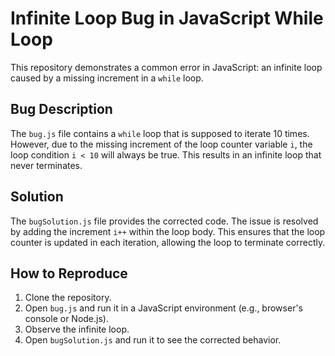 # Infinite Loop Bug in JavaScript While Loop

This repository demonstrates a common error in JavaScript: an infinite loop caused by a missing increment in a `while` loop. 

## Bug Description

The `bug.js` file contains a `while` loop that is supposed to iterate 10 times. However, due to the missing increment of the loop counter variable `i`, the loop condition `i < 10` will always be true. This results in an infinite loop that never terminates.

## Solution

The `bugSolution.js` file provides the corrected code. The issue is resolved by adding the increment `i++` within the loop body. This ensures that the loop counter is updated in each iteration, allowing the loop to terminate correctly.

## How to Reproduce

1. Clone the repository.
2. Open `bug.js` and run it in a JavaScript environment (e.g., browser's console or Node.js).
3. Observe the infinite loop. 
4. Open `bugSolution.js` and run it to see the corrected behavior. 

